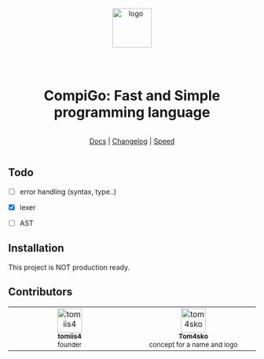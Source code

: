 <div align='center' style='display:grid;place-items:center;'>

<p>
    <p><img width='80' src='https://github.com/tomiis4/CompiGo/assets/87276646/9a4e77fc-df86-4b3f-a297-b8d8546806b1' alt='logo'></p>
</p>
<h1>CompiGo: Fast and Simple programming language</h1>

[Docs](https://github.com/tomiis4/tree/main/DOCS.md) | [Changelog](#) | [Speed](#)

</div>


## Todo
- [ ] error handling (syntax, type..)
- [x] lexer
- [ ] AST


## Installation
This project is NOT production ready.


## Contributors

<table>
    <tbody>
        <tr>
            <td align='center' valign='top' width='14.28%'>
                <a href='https://github.com/tomiis4'>
                    <img src='https://avatars.githubusercontent.com/u/87276646?v=4' width='50px;' alt='tomiis4'/><br />
                    <sub><b> tomiis4 </b></sub><br />
                    <sup> founder </sup>
                </a><br/>
            </td>
            <td align='center' valign='top' width='14.28%'>
                <a href='https://github.com/Tom4sko'>
                    <img src='https://avatars.githubusercontent.com/u/108126659?v=4' width='50px;' alt='tom4sko'/><br />
                    <sub><b> Tom4sko </b></sub><br />
                    <sup> concept for a name and logo </sup>
                </a><br/>
            </td>
        </tr>
    </tbody>
</table>
